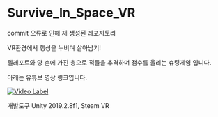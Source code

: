 # Survive_In_Space_VR
commit 오류로 인해 재 생성된 레포지토리

VR환경에서 행성을 누비며 살아남기! 

텔레포트와 양 손에 가진 총으로 적들을 추격하며 점수를 올리는 슈팅게임 입니다.

아래는 유튜브 영상 링크입니다.

 [![Video Label](http://img.youtube.com/vi/pLDmr6qjT5k/0.jpg)](https://www.youtube.com/watch?v=pLDmr6qjT5k&feature=youtu.be)

개발도구 Unity 2019.2.8f1, Steam VR
